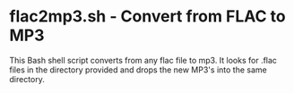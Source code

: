 flac2mp3.sh - Convert from FLAC to MP3
=============

This Bash shell script converts from any flac file to mp3. It looks for .flac files in the directory provided and drops the new MP3's into the same directory.